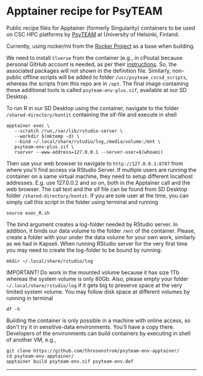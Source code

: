 # Apptainer recipe for PsyTEAM

Public recipe files for Apptainer (formerly Singularity) containers to be used on CSC HPC platforms by [PsyTEAM](https://blogs.helsinki.fi/psyteam-research-group/) at University of Helsinki, Finland.

Currently, using rocker/ml from the [Rocker Project](https://rocker-project.org/) as a base when building.

We need to install `tlverse` from the container (e.g., in cPouta) because personal GitHub account is needed, as per their [instructions](https://tlverse.org/tlverse-handbook/setup.html#installtlverse). 
So, the associated packages will not shown in the definition file. 
Similarly, non-public offline scripts will be added to folder `/usr/psyteam_cscsd_scripts`, whereas the scripts from this repo are in `/opt`. 
The final image containing these additional tools is called `psyteam-env-plus.sif`, available at our SD Desktop.

To run R in our SD Desktop using the container, navigate to the folder `/shared-directory/kontit` containing the sif-file and execute in shell

```
apptainer exec \
   --scratch /run,/var/lib/rstudio-server \
   --workdir $(mktemp -d) \
   --bind ~/.local/share/rstudio/log,/media/volume:/mnt \
   psyteam-env-plus.sif \
   rserver --www-address=127.0.0.1 --server-user=$(whoami)
```

Then use your web browser to navigate to `http://127.0.0.1:8787` from where you'll find access via RStudio Server.
If multiple users are running the container on a same virtual machine, they need to setup different localhost addresses. 
E.g. use 127.0.0.2 and so on, both in the Apptainer call and the web browser. 
The call text and the sif file can be found from SD Desktop folder `/shared-directory/kontit`. 
If you are sole user at the time, you can simply call this script in the folder using terminal and running

```
source exec_R.sh
```

The bind argument creates a log-folder needed by RStudio server. 
In addition, it binds our data volume to the folder `/mnt` of the container. 
Please, create a folder with your under the data volume for your own work, similarly as we had in Kapseli.
When running RStudio server for the very first time you may need to create the log-folder to be bound by running:

```
mkdir ~/.local/share/rstudio/log
```

IMPORTANT! Do work in the mounted volume because it has size 1Tb whereas the system volume is only 80Gb. 
Also, please empty your folder `~/.local/share/rstudio/log` if it gets big to preserve space at the very limited system volume.
You may follow disk space at different volumes by running in terminal 

```
df -h
```

Building the container is only possible in a machine with online access, so don't try it in sensitive-data environments. You'll have a copy there.
Developers of the environments can build containers by executing in shell of another VM, e.g., 

```
git clone https://github.com/throsenstrom/psyteam-env-apptainer/
cd psyteam-env-apptainer/
apptainer build psyteam-env.sif psyteam-env.def
```

---
